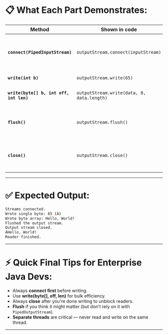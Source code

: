# 📋 What Each Part Demonstrates:

| Method                         | Shown in code | Explanation |
|---------------------------------|---------------|-------------|
| **`connect(PipedInputStream)`** | `outputStream.connect(inputStream)` | Connects `PipedOutputStream` to `PipedInputStream` so data written can be read. |
| **`write(int b)`**              | `outputStream.write(65)` | Writes one byte (`A`) into the stream. |
| **`write(byte[] b, int off, int len)`** | `outputStream.write(data, 0, data.length)` | Writes a chunk of bytes — typical real-world use. |
| **`flush()`**                   | `outputStream.flush()` | Flushing (though in `PipedOutputStream`, it doesn't change behavior). |
| **`close()`**                   | `outputStream.close()` | Closing tells the reader "no more data is coming" (otherwise it waits forever). |

---

# ✅ Expected Output:
```bash
Streams connected.
Wrote single byte: 65 (A)
Wrote byte array: Hello, World!
Flushed the output stream.
Output stream closed.
AHello, World!
Reader finished.
```

---

# ⚡ Quick Final Tips for Enterprise Java Devs:
- Always **connect first** before writing.
- Use **write(byte[], off, len)** for bulk efficiency.
- Always **close** after you're done writing to unblock readers.
- **Flush** if you think it might matter (but don't rely on it with `PipedOutputStream`).
- **Separate threads** are critical — never read and write on the same thread.

---



